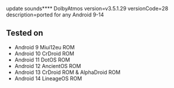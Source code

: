 update sounds****
DolbyAtmos
version=v3.5.1.29
versionCode=28
description=ported  for any Android 9-14

## Tested on
- Android 9 Miui12eu ROM
- Android 10 CrDroid ROM
- Android 11 DotOS ROM
- Android 12 AncientOS ROM
- Android 13 CrDroid ROM & AlphaDroid ROM
- Android 14 LineageOS ROM
